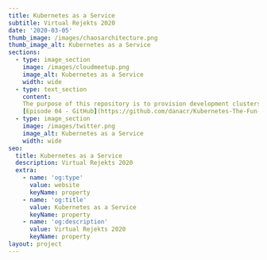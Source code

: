 ```yaml
---
title: Kubernetes as a Service
subtitle: Virtual Rejekts 2020
date: '2020-03-05'
thumb_image: /images/chaosarchitecture.png
thumb_image_alt: Kubernetes as a Service
sections:
  - type: image_section
    image: /images/cloudmeetup.png
    image_alt: Kubernetes as a Service
    width: wide
  - type: text_section
    content: 
    The purpose of this repository is to provision development clusters in a really simple and fast way. Result of\_[this](https://twitter.com/errordeveloper/status/1240262848351211520)\_twitter thread.
    [Episode 04 - GitHub](https://github.com/danacr/Kubernetes-The-Fun-Way/tree/master/04-kubernetes-as-a-service)
  - type: image_section
    image: /images/twitter.png
    image_alt: Kubernetes as a Service
    width: wide
seo:
  title: Kubernetes as a Service
  description: Virtual Rejekts 2020
  extra:
    - name: 'og:type'
      value: website
      keyName: property
    - name: 'og:title'
      value: Kubernetes as a Service
      keyName: property
    - name: 'og:description'
      value: Virtual Rejekts 2020
      keyName: property
layout: project
---
```

